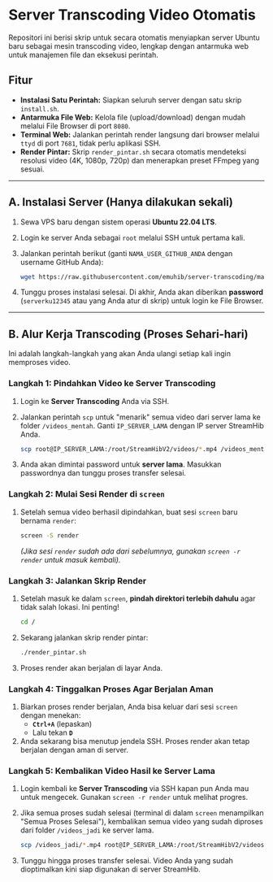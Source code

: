 # Server Transcoding Video Otomatis

Repositori ini berisi skrip untuk secara otomatis menyiapkan server Ubuntu baru sebagai mesin transcoding video, lengkap dengan antarmuka web untuk manajemen file dan eksekusi perintah.

## Fitur

- **Instalasi Satu Perintah:** Siapkan seluruh server dengan satu skrip `install.sh`.
- **Antarmuka File Web:** Kelola file (upload/download) dengan mudah melalui File Browser di port `8080`.
- **Terminal Web:** Jalankan perintah render langsung dari browser melalui `ttyd` di port `7681`, tidak perlu aplikasi SSH.
- **Render Pintar:** Skrip `render_pintar.sh` secara otomatis mendeteksi resolusi video (4K, 1080p, 720p) dan menerapkan preset FFmpeg yang sesuai.

---

## A. Instalasi Server (Hanya dilakukan sekali)

1.  Sewa VPS baru dengan sistem operasi **Ubuntu 22.04 LTS**.
2.  Login ke server Anda sebagai `root` melalui SSH untuk pertama kali.
3.  Jalankan perintah berikut (ganti `NAMA_USER_GITHUB_ANDA` dengan username GitHub Anda):

    ```bash
    wget https://raw.githubusercontent.com/emuhib/server-transcoding/main/install.sh && bash install.sh
    
    ```

4.  Tunggu proses instalasi selesai. Di akhir, Anda akan diberikan **password** (`serverku12345` atau yang Anda atur di skrip) untuk login ke File Browser.

---

## B. Alur Kerja Transcoding (Proses Sehari-hari)

Ini adalah langkah-langkah yang akan Anda ulangi setiap kali ingin memproses video.

### Langkah 1: Pindahkan Video ke Server Transcoding

1.  Login ke **Server Transcoding** Anda via SSH.
2.  Jalankan perintah `scp` untuk "menarik" semua video dari server lama ke folder `/videos_mentah`. Ganti `IP_SERVER_LAMA` dengan IP server StreamHib Anda.

    ```bash
    scp root@IP_SERVER_LAMA:/root/StreamHibV2/videos/*.mp4 /videos_mentah/
    ```
3.  Anda akan dimintai password untuk **server lama**. Masukkan passwordnya dan tunggu proses transfer selesai.

### Langkah 2: Mulai Sesi Render di `screen`

1.  Setelah semua video berhasil dipindahkan, buat sesi `screen` baru bernama `render`:
    ```bash
    screen -S render
    ```
    *(Jika sesi `render` sudah ada dari sebelumnya, gunakan `screen -r render` untuk masuk kembali).*

### Langkah 3: Jalankan Skrip Render

1.  Setelah masuk ke dalam `screen`, **pindah direktori terlebih dahulu** agar tidak salah lokasi. Ini penting!
    ```bash
    cd /
    
    ```
2.  Sekarang jalankan skrip render pintar:
    ```bash
    ./render_pintar.sh
    
    ```
3.  Proses render akan berjalan di layar Anda.

### Langkah 4: Tinggalkan Proses Agar Berjalan Aman

1.  Biarkan proses render berjalan, Anda bisa keluar dari sesi `screen` dengan menekan:
    * **`Ctrl+A`** (lepaskan)
    * Lalu tekan **`D`**
2.  Anda sekarang bisa menutup jendela SSH. Proses render akan tetap berjalan dengan aman di server.

### Langkah 5: Kembalikan Video Hasil ke Server Lama

1.  Login kembali ke **Server Transcoding** via SSH kapan pun Anda mau untuk mengecek. Gunakan `screen -r render` untuk melihat progres.
2.  Jika semua proses sudah selesai (terminal di dalam `screen` menampilkan "Semua Proses Selesai"), kembalikan semua video yang sudah diproses dari folder `/videos_jadi` ke server lama.

    ```bash
    scp /videos_jadi/*.mp4 root@IP_SERVER_LAMA:/root/StreamHibV2/videos/
    
    ```
3.  Tunggu hingga proses transfer selesai. Video Anda yang sudah dioptimalkan kini siap digunakan di server StreamHib.
